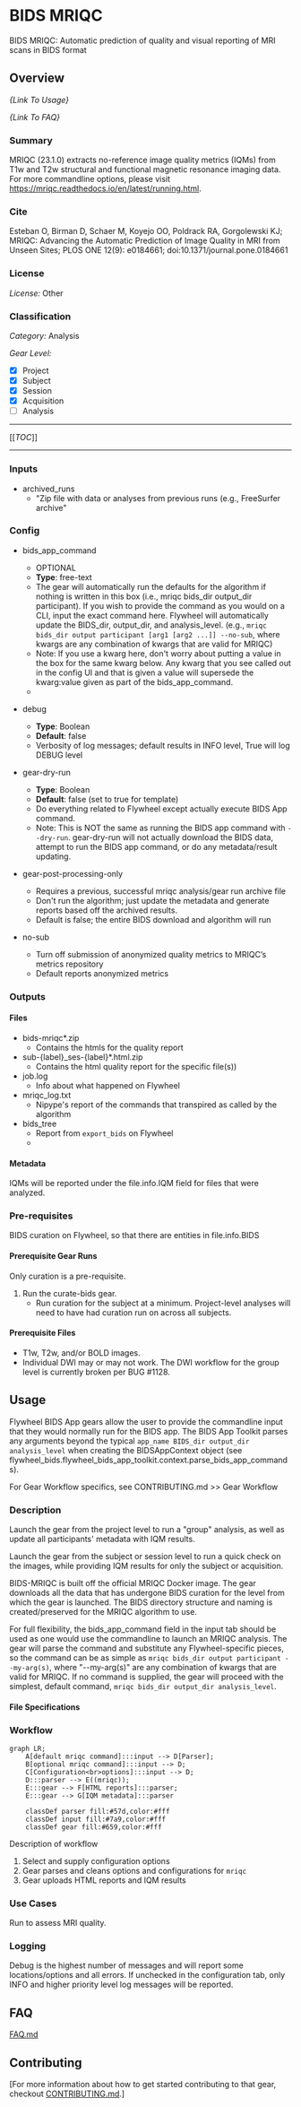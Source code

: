 # BIDS MRIQC

BIDS MRIQC: Automatic prediction of quality and visual reporting of MRI scans in BIDS
format

## Overview

*{Link To Usage}*

*{Link To FAQ}*

### Summary

MRIQC (23.1.0) extracts no-reference image quality metrics (IQMs) from T1w and T2w
structural and functional magnetic resonance imaging data. For more commandline options,
please visit https://mriqc.readthedocs.io/en/latest/running.html.

### Cite

Esteban O, Birman D, Schaer M, Koyejo OO, Poldrack RA, Gorgolewski KJ; MRIQC: Advancing
the Automatic Prediction of Image Quality in MRI from Unseen Sites; PLOS ONE 12(9):
e0184661; doi:10.1371/journal.pone.0184661

### License

*License:*
Other

### Classification

*Category:* Analysis

*Gear Level:*

- [x] Project
- [x] Subject
- [x] Session
- [x] Acquisition
- [ ] Analysis

----

[[_TOC_]]

----

### Inputs

- archived_runs
    - "Zip file with data or analyses from previous runs (e.g., FreeSurfer archive"

### Config

- bids_app_command
    - OPTIONAL
    - __Type__: free-text
    - The gear will automatically run the defaults for the algorithm if nothing is
      written in this box (i.e., mriqc bids_dir output_dir participant).
      If you wish to provide the command as you would on a CLI, input the exact
      command here. Flywheel will automatically update the BIDS_dir, output_dir, and
      analysis_level. (e.g., `mriqc bids_dir output participant [arg1 [arg2 ...]]
      --no-sub`, where kwargs are any combination of kwargs that are valid for MRIQC)
    - Note: If you use a kwarg here, don't worry about putting a value in the box for
      the same kwarg below. Any kwarg that you see called out in the config UI and that
      is given a value will supersede the kwarg:value given as part of the
      bids_app_command.
    -
- debug
    - __Type__: Boolean
    - __Default__: false
    - Verbosity of log messages; default results in INFO level, True will log DEBUG
      level

- gear-dry-run
    - __Type__: Boolean
    - __Default__: false (set to true for template)
    - Do everything related to Flywheel except actually execute BIDS App command.
    - Note: This is NOT the same as running the BIDS app command with `--dry-run`.
      gear-dry-run will not actually download the BIDS data, attempt to run the BIDS app
      command, or do any metadata/result updating.

- gear-post-processing-only
    - Requires a previous, successful mriqc analysis/gear run archive file
    - Don't run the algorithm; just update the metadata and generate reports based off
      the archived results.
    - Default is false; the entire BIDS download and algorithm will run
  
- no-sub
    - Turn off submission of anonymized quality metrics to MRIQC’s metrics repository
    - Default reports anonymized metrics

### Outputs

#### Files

- bids-mriqc*.zip
    - Contains the htmls for the quality report
- sub-{label}_ses-{label}*.html.zip
    - Contains the html quality report for the specific file(s))
- job.log
    - Info about what happened on Flywheel
- mriqc_log.txt
    - Nipype's report of the commands that transpired as called by the algorithm
- bids_tree
    - Report from `export_bids` on Flywheel
    -

#### Metadata

IQMs will be reported under the file.info.IQM field for files that were analyzed.

### Pre-requisites

BIDS curation on Flywheel, so that there are entities in file.info.BIDS

#### Prerequisite Gear Runs

Only curation is a pre-requisite.

1. Run the curate-bids gear.
    - Run curation for the subject at a minimum. Project-level analyses will need to
      have had curation run on across all subjects.

#### Prerequisite Files

- T1w, T2w, and/or BOLD images.
- Individual DWI may or may not work. The DWI workflow for the group level is currently
  broken per BUG #1128.

## Usage

Flywheel BIDS App gears allow the user to provide the commandline input that they would
normally run for the BIDS app. The BIDS App Toolkit parses any arguments beyond the
typical `app_name BIDS_dir output_dir analysis_level` when creating the BIDSAppContext
object (see flywheel_bids.flywheel_bids_app_toolkit.context.parse_bids_app_commands).

For Gear Workflow specifics, see CONTRIBUTING.md >> Gear Workflow

### Description

Launch the gear from the project level to run a "group" analysis, as well as update all
participants' metadata with IQM results.

Launch the gear from the subject or session level to run a quick check on the images,
while providing IQM results for only the subject or acquisition.

BIDS-MRIQC is built off the official MRIQC Docker image. The gear downloads all the data
that has undergone BIDS curation for the level from which the gear is launched. The BIDS
directory structure and naming is created/preserved for the MRIQC algorithm to use.

For full flexibility, the bids_app_command field in the input tab should be used as one
would use the commandline to launch an MRIQC analysis. The gear will parse the command
and substitute any Flywheel-specific pieces, so the command can be as simple
as `mriqc bids_dir output participant --my-arg(s)`, where "--my-arg(s)" are any
combination of kwargs that are valid for MRIQC. If no command is supplied, the gear will
proceed with the simplest, default command, `mriqc bids_dir output_dir analysis_level`.

#### File Specifications

### Workflow

```mermaid
graph LR;
    A[default mriqc command]:::input --> D[Parser];
    B[optional mriqc command]:::input --> D;
    C[Configuration<br>options]:::input --> D;
    D:::parser --> E((mriqc));
    E:::gear --> F[HTML reports]:::parser;
    E:::gear --> G[IQM metadata]:::parser
    
    classDef parser fill:#57d,color:#fff
    classDef input fill:#7a9,color:#fff
    classDef gear fill:#659,color:#fff

```

Description of workflow

1. Select and supply configuration options
1. Gear parses and cleans options and configurations for `mriqc`
1. Gear uploads HTML reports and IQM results

### Use Cases

Run to assess MRI quality.

### Logging

Debug is the highest number of messages and will report some locations/options and all
errors. If unchecked in the configuration tab, only INFO and higher priority level log
messages will be reported.

## FAQ

[FAQ.md](FAQ.md)

## Contributing

[For more information about how to get started contributing to that gear,
checkout [CONTRIBUTING.md](CONTRIBUTING.md).]
<!-- markdownlint-disable-file -->

